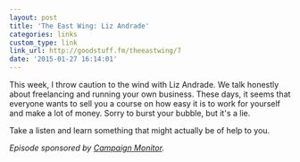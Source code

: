 ```yaml
---
layout: post
title: 'The East Wing: Liz Andrade'
categories: links
custom_type: link
link_url: http://goodstuff.fm/theeastwing/7
date: '2015-01-27 16:14:01'
---
```

This week, I throw caution to the wind with Liz Andrade. We talk honestly about freelancing and running your own business. These days, it seems that everyone wants to sell you a course on how easy it is to work for yourself and make a lot of money. Sorry to burst your bubble, but it's a lie.

Take a listen and learn something that might actually be of help to you.

*Episode sponsored by [Campaign Monitor](https://www.campaignmonitor.com/).*